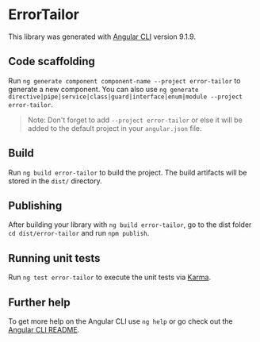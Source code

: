 # ErrorTailor

This library was generated with [Angular CLI](https://github.com/angular/angular-cli) version 9.1.9.

## Code scaffolding

Run `ng generate component component-name --project error-tailor` to generate a new component. You can also use `ng generate directive|pipe|service|class|guard|interface|enum|module --project error-tailor`.
> Note: Don't forget to add `--project error-tailor` or else it will be added to the default project in your `angular.json` file. 

## Build

Run `ng build error-tailor` to build the project. The build artifacts will be stored in the `dist/` directory.

## Publishing

After building your library with `ng build error-tailor`, go to the dist folder `cd dist/error-tailor` and run `npm publish`.

## Running unit tests

Run `ng test error-tailor` to execute the unit tests via [Karma](https://karma-runner.github.io).

## Further help

To get more help on the Angular CLI use `ng help` or go check out the [Angular CLI README](https://github.com/angular/angular-cli/blob/master/README.md).
